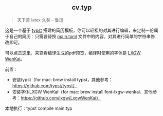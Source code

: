 <h2 align="center"> cv.typ </h2>

> 天下苦 latex 久矣 - 鲁迅

这是一个基于 [typst](https://github.com/typst/typst) 搭建的简历模板，你可以轻松的对其进行编辑，来定制一份属于自己的简历：只需要替换 [main.toml](./main.toml) 文件中的内容，对其进行简单的字符串修改即可。

可以点击[这里](./main.pdf)，来查看编译生成的pdf预览，编译时使用的字体是 [LXGW WenKai](https://github.com/lxgw/LxgwWenKai)。

前置：
- 安装typst（for mac: brew install typst，其他参考：https://github.com/typst/typst）
- 安装字体LXGW WenKai（for mac: brew install font-lxgw-wenkai，其他参考：https://github.com/lxgw/LxgwWenKai）

本地执行：typst compile main.typ